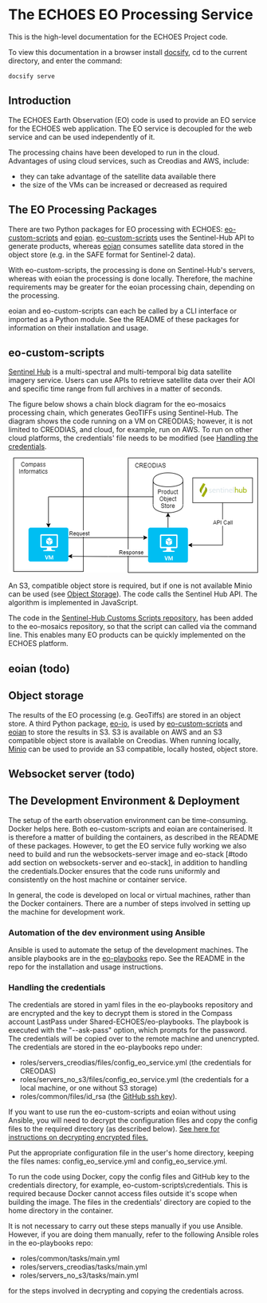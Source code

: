 # The ECHOES EO Processing Service

This is the high-level documentation for the ECHOES Project code.

To view this documentation in a browser install [docsify](https://docsify.js.org/), cd to the current directory, and
enter the command:

    docsify serve

## Introduction

The ECHOES Earth Observation (EO) code is used to provide an EO service for the ECHOES web application. 
The EO service is decoupled for the web service and can be used independently of it.

The processing chains have been developed to run in the cloud. 
Advantages of using cloud services, such as Creodias and AWS, include:
* they can take advantage of the satellite data available there
* the size of the VMs can be increased or decreased as required

## The EO Processing Packages

There are two Python packages for EO processing with
ECHOES: [eo-custom-scripts](https://github.com/ECHOESProj/eo-custom-scripts)
and [eoian](https://github.com/ECHOESProj/eoian]). [eo-custom-scripts](https://github.com/ECHOESProj/eo-custom-scripts)
uses the Sentinel-Hub API to generate products, whereas [eoian](https://github.com/ECHOESProj/eoian]) consumes satellite
data stored in the object store (e.g. in the SAFE format for Sentinel-2 data).

With eo-custom-scripts, the processing is done on Sentinel-Hub's servers, whereas with eoian the processing is done locally. 
Therefore, the machine requirements may be greater for the eoian processing chain, depending on the processing.

eoian and eo-custom-scripts can each be called by a CLI interface or imported as a Python module. See the README of
these packages for information on their installation and usage.

## eo-custom-scripts

[Sentinel Hub](https://www.sentinel-hub.com/) is a multi-spectral and multi-temporal big data satellite imagery service.
Users can use APIs to retrieve satellite data over their AOI and specific time range from full archives in a matter of
seconds.

[//]: # (An additional benefit of using Sentinel Hub is that the EO data can be accessed as a data cube using X-Cube. Data cubes)

[//]: # (provide convenient access to a time series of satellite images, allowing computations across the time dimension, with)

[//]: # (raster alignment issues handled out of the box. Data cubes will be used to provide information about changes over time)

[//]: # (and space on the ECHOES platform. The Euro Data Cube &#40;EDC&#41; service [#Todo ref] is used to provide access data cubes. EDC)

[//]: # (provides hosted Jupyter Notebooks for analysing EO data using Sentinel Hub and X-Cube. EDC is used for convenience and)

[//]: # (is not required to access the data cubes, as X-Cube can be called directly.)

The figure below shows a chain block diagram for the eo-mosaics processing chain, which generates GeoTIFFs using Sentinel-Hub. 
The diagram shows the code running on a VM on CREODIAS; however, it is not limited to CREODIAS,
and cloud, for example, run on AWS. 
To run on other cloud platforms, the credentials' file needs to be modified (see [Handling the credentials](#handling-the-credentials]). 

![eo-custom-scripts block diagram](images/eo-custom-scripts-block-diagram.png)

An S3, compatible object store is required, 
but if one is not available Minio can be used (see [Object Storage](#object-storage)). 
The code calls the Sentinel Hub API. The algorithm is implemented in JavaScript.

The code in the [Sentinel-Hub Customs Scripts repository](https://github.com/sentinel-hub/custom-scripts), has been
added to the eo-mosaics repository, so that the script can called via the command line. This enables many EO products
can be quickly implemented on the ECHOES platform.

## eoian (todo)

## Object storage

The results of the EO processing (e.g. GeoTiffs) are stored in an object store. A third Python
package, [eo-io](https://github.com/ECHOESProj/eo-io), is used
by [eo-custom-scripts](https://github.com/ECHOESProj/eo-custom-scripts)
and [eoian](https://github.com/ECHOESProj/eoian]) to store the results in S3. S3 is available on AWS and an S3
compatible object store is available on Creodias. When running locally, [Minio](https://min.io/) can be used to provide
an S3 compatible, locally hosted, object store.

## Websocket server (todo)

## The Development Environment & Deployment

The setup of the earth observation environment can be time-consuming. Docker helps here. Both eo-custom-scripts and
eoian are containerised. It is therefore a matter of building the containers, as described in the README of these
packages. However, to get the EO service fully working we also need to build and run the websockets-server image and
eo-stack [#todo add section on websockets-server and eo-stack], in addition to handling the credentials.Docker ensures
that the code runs uniformly and consistently on the host machine or container service.

In general, the code is developed on local or virtual machines, rather than the Docker containers. There are a number of
steps involved in setting up the machine for development work.

### Automation of the dev environment using Ansible

Ansible is used to automate the setup of the development machines. The ansible playbooks are in
the [eo-playbooks](https://github.com/ECHOESProj/eo-playbooks) repo. See the README in the repo for the installation and
usage instructions.

### Handling the credentials

The credentials are stored in yaml files in the eo-playbooks repository and are encrypted and the key to decrypt them is
stored in the Compass account LastPass under Shared-ECHOES/eo-playbooks. The playbook is executed with the "--ask-pass"
option, which prompts for the password. The credentials will be copied over to the remote machine and unencrypted. The
credentials are stored in the eo-playbooks repo under:

* roles/servers_creodias/files/config_eo_service.yml (the credentials for CREODAS)
* roles/servers_no_s3/files/config_eo_service.yml  (the credentials for a local machine, or one without S3 storage)
* roles/common/files/id_rsa (the [GitHub ssh key](https://docs.github.com/en/authentication/connecting-to-github-with-ssh/generating-a-new-ssh-key-and-adding-it-to-the-ssh-agent)).

If you want to use run the eo-custom-scripts and eoian without using Ansible, you will need to decrypt the configuration
files and copy the config files to the required directory (as described below).
[See here for instructions on decrypting encrypted files.](https://docs.ansible.com/ansible/latest/user_guide/vault.html#decrypting-encrypted-files)

Put the appropriate configuration file in the user's home directory, keeping the files names: config_eo_service.yml and
config_eo_service.yml.

To run the code using Docker, copy the config files and GitHub key to the credentials directory, for example,
eo-custom-scripts\credentials. This is required because Docker cannot access files outside it's scope when building the
image. The files in the credentials' directory are copied to the home directory in the container.

It is not necessary to carry out these steps manually if you use Ansible. However, if you are doing them manually, refer
to the following Ansible roles in the eo-playbooks repo:

* roles/common/tasks/main.yml
* roles/servers_creodias/tasks/main.yml
* roles/servers_no_s3/tasks/main.yml

for the steps involved in decrypting and copying the credentials across.
